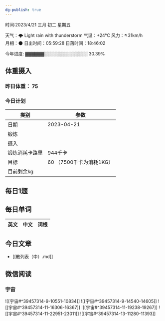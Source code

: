 ```yaml
---
dg-publish: true
---
```



时间:2023/4/21 三月 初二 星期五

天气：🌩  Light rain with thunderstorm 气温：+24°C 风力：↖31km/h  
月相：🌑 日出时间：05:59:28 日落时间：18:46:02

今年进度: ▓▓▓▓▓▓░░░░░░░░░░░░░░ 30.39%

## 体重摄入

### 昨日体重： 75
### 今日计划
| 类别           | 参数                    |
| -------------- | ----------------------- |
| 日期           | 2023-04-21               |
| 锻炼           |               |
| 摄入           |  |
| 锻炼消耗卡路里 |944千卡 |
| 目标           | 60      （7500千卡为消耗1KG）                |
| 目前剩余kg               |                          |



## 每日1题



## 每日单词

| 英文       | 中文       |词根|
| ---------- | ---------- | ---|


## 今日文章

- [[散列表（中）.md]]

## 微信阅读

<!-- start of weread -->

### 宇宙
![[宇宙#^39457314-9-10551-10834]]
![[宇宙#^39457314-9-14540-14605]]
![[宇宙#^39457314-11-16306-16367]]
![[宇宙#^39457314-11-19238-19267]]
![[宇宙#^39457314-11-22951-23011]]
![[宇宙#^39457314-13-11280-11393]]

<!-- end of weread -->

